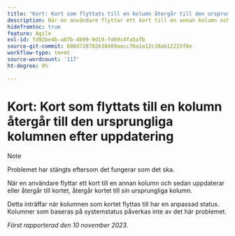 ```yaml
---
title: "Kort: Kort som flyttats till en kolumn återgår till den ursprungliga kolumnen efter uppdatering"
description: När en användare flyttar ett kort till en annan kolumn och sedan uppdaterar eller återgår till kortet, återgår kortet till sin ursprungliga kolumn.
hidefromtoc: true
feature: Agile
exl-id: fd92be4b-a87b-4b99-9d19-fd69c4fa5afb
source-git-commit: 688d728782638489aacc76a1a12c38ab12215f8e
workflow-type: tm+mt
source-wordcount: '117'
ht-degree: 0%

---
```


# Kort: Kort som flyttats till en kolumn återgår till den ursprungliga kolumnen efter uppdatering

>[!NOTE]
>
>Problemet har stängts eftersom det fungerar som det ska.

När en användare flyttar ett kort till en annan kolumn och sedan uppdaterar eller återgår till kortet, återgår kortet till sin ursprungliga kolumn.

Detta inträffar när kolumnen som kortet flyttas till har en anpassad status. Kolumner som baseras på systemstatus påverkas inte av det här problemet.

_Först rapporterad den 10 november 2023._
